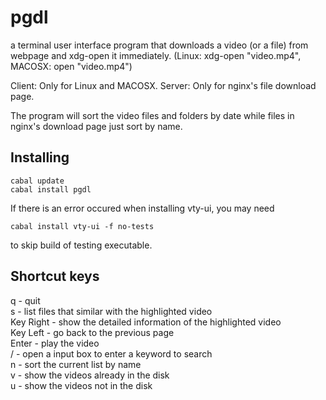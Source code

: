 # pgdl

a terminal user interface program that downloads a video (or a file) from webpage and xdg-open it immediately.
(Linux: xdg-open "video.mp4", MACOSX: open "video.mp4")

Client: Only for Linux and MACOSX.
Server: Only for nginx's file download page.

The program will sort the video files and folders by date while files in nginx's download page just sort by name.

## Installing

```shell
cabal update  
cabal install pgdl
```

If there is an error occured when installing vty-ui, you may need 
```shell
cabal install vty-ui -f no-tests 
```

to skip build of testing executable.

## Shortcut keys

q - quit  
s - list files that similar with the highlighted video  
Key Right - show the detailed information of the highlighted video  
Key Left - go back to the previous page  
Enter - play the video  
/ - open a input box to enter a keyword to search  
n - sort the current list by name  
v - show the videos already in the disk  
u - show the videos not in the disk

